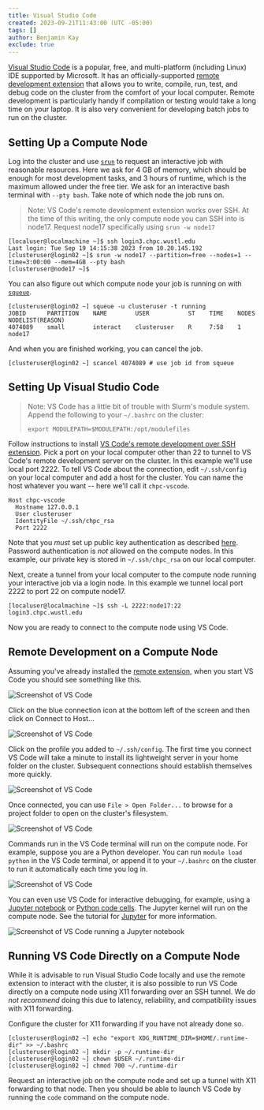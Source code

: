 ```yaml
---
title: Visual Studio Code
created: 2023-09-21T11:43:00 (UTC -05:00)
tags: []
author: Benjamin Kay
exclude: true
---
```


[Visual Studio Code](https://code.visualstudio.com/) is a popular, free, and multi-platform (including Linux) IDE supported by Microsoft. It has an officially-supported [remote development extension](https://code.visualstudio.com/docs/remote/ssh) that allows you to write, compile, run, test, and debug code on the cluster from the comfort of your local computer. Remote development is particularly handy if compilation or testing would take a long time on your laptop. It is also very convenient for developing batch jobs to run on the cluster.

## Setting Up a Compute Node

Log into the cluster and use [`srun`](https://slurm.schedmd.com/srun.html) to request an interactive job with reasonable resources. Here we ask for 4 GB of memory, which should be enough for most development tasks, and 3 hours of runtime, which is the maximum allowed under the free tier. We ask for an interactive bash terminal with `--pty bash`. Take note of which node the job runs on.

> Note: VS Code's remote development extension works over SSH. At the time of this writing, the only compute node you can SSH into is node17. Request node17 specifically using `srun -w node17`

```
[localuser@localmachine ~]$ ssh login3.chpc.wustl.edu
Last login: Tue Sep 19 14:15:38 2023 from 10.20.145.192
[clusteruser@login02 ~]$ srun -w node17 --partition=free --nodes=1 --time=3:00:00 --mem=4GB --pty bash
[clusteruser@node17 ~]$ 
```

You can also figure out which compute node your job is running on with [`squeue`](https://slurm.schedmd.com/squeue.html).

```
[clusteruser@login02 ~] squeue -u clusteruser -t running
JOBID      PARTITION    NAME        USER           ST    TIME    NODES    NODELIST(REASON)
4074089    small        interact    clusteruser    R     7:58    1        node17
```

And when you are finished working, you can cancel the job.

```
[clusteruser@login02 ~] scancel 4074089 # use job id from squeue
```

## Setting Up Visual Studio Code

> Note: VS Code has a little bit of trouble with Slurm's module system. Append the following to your `~/.bashrc` on the cluster:
>
> ```
> export MODULEPATH=$MODULEPATH:/opt/modulefiles
> ```

Follow instructions to install [VS Code's remote development over SSH extension](https://code.visualstudio.com/docs/remote/ssh). Pick a port on your local computer other than 22 to tunnel to VS Code's remote development server on the cluster. In this example we'll use local port 2222. To tell VS Code about the connection, edit `~/.ssh/config` on your local computer and add a host for the cluster. You can name the host whatever you want -- here we'll call it `chpc-vscode`.

```
Host chpc-vscode
  Hostname 127.0.0.1            
  User clusteruser
  IdentityFile ~/.ssh/chpc_rsa
  Port 2222
```

Note that you *must* set up public key authentication as described [here](../getting-started/connect-to-login-nodes.md#entering-my-password-to-login-every-time-is-so-annoying--how-can-i-connect-to-the-cluster-without-entering-the-password). Password authentication is *not* allowed on the compute nodes. In this example, our private key is stored in `~/.ssh/chpc_rsa` on our local computer.

Next, create a tunnel from your local computer to the compute node running your interactive job via a login node. In this example we tunnel local port 2222 to port 22 on compute node17.

 ```
[localuser@localmachine ~]$ ssh -L 2222:node17:22 login3.chpc.wustl.edu
 ```

Now you are ready to connect to the compute node using VS Code.

## Remote Development on a Compute Node

Assuming you've already installed the [remote extension](https://code.visualstudio.com/docs/remote/ssh), when you start VS Code you should see something like this.

![Screenshot of VS Code](../images/vscode-screenshot-1.png)

Click on the blue connection icon at the bottom left of the screen and then click on Connect to Host...

![Screenshot of VS Code](../images/vscode-screenshot-2.png)

Click on the profile you added to `~/.ssh/config`. The first time you connect VS Code will take a minute to install its lightweight server in your home folder on the cluster. Subsequent connections should establish themselves more quickly.

![Screenshot of VS Code](../images/vscode-screenshot-3.png)

Once connected, you can use `File > Open Folder...` to browse for a project folder to open on the cluster's filesystem.

![Screenshot of VS Code](../images/vscode-screenshot-4.png)

Commands run in the VS Code terminal will run on the compute node. For example, suppose you are a Python developer. You can run `module load python` in the VS Code terminal, or append it to your `~/.bashrc` on the cluster to run it automatically each time you log in.

![Screenshot of VS Code](../images/vscode-screenshot-5.png)

You can even use VS Code for interactive debugging, for example, using a [Jupyter notebook](https://code.visualstudio.com/docs/datascience/jupyter-notebooks) or [Python code cells](https://code.visualstudio.com/docs/python/jupyter-support-py). The Jupyter kernel will run on the compute node. See the tutorial for [Jupyter](jupyter.md) for more information.

![Screenshot of VS Code running a Jupyter notebook](../images/vscode-screenshot-6.png)

## Running VS Code Directly on a Compute Node

While it is advisable to run Visual Studio Code locally and use the remote extension to interact with the cluster, it is also possible to run VS Code directly on a compute node using X11 forwarding over an SSH tunnel. We *do not recommend* doing this due to latency, reliability, and compatibility issues with X11 forwarding.

Configure the cluster for X11 forwarding if you have not already done so.

```
[clusteruser@login02 ~] echo "export XDG_RUNTIME_DIR=$HOME/.runtime-dir" >> ~/.bashrc
[clusteruser@login02 ~] mkdir -p ~/.runtime-dir
[clusteruser@login02 ~] chown $USER ~/.runtime-dir
[clusteruser@login02 ~] chmod 700 ~/.runtime-dir
```

Request an interactive job on the compute node and set up a tunnel with X11 forwarding to that node. Then you should be able to launch VS Code by running the `code` command on the compute node.
